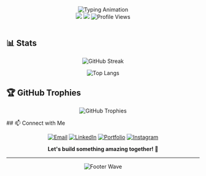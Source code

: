 <div align="center">
  <img src="https://readme-typing-svg.herokuapp.com?font=Poppins&weight=600&size=35&pause=1000&color=0078FF&center=true&vCenter=true&width=600&lines=Wilson+Goal+BUGIRI;Mobile+%26+Full+Stack+Developer;Cybersecurity+Enthusiast" alt="Typing Animation" />
</div>

<div align="center">
  <img src="https://img.shields.io/badge/🚀_Available_for_Freelance-0078FF?style=for-the-badge&labelColor=1a1a1a" />
  <img src="https://img.shields.io/badge/📱_Mobile_Developer-Rwanda-00D084?style=for-the-badge&labelColor=1a1a1a" />
  <img src="https://visitor-badge.laobi.icu/badge?page_id=Goal651.Goal651&style=for-the-badge&color=0078FF&labelColor=1a1a1a" alt="Profile Views" />
</div>

<br>



## 📊 Stats

<div align="center">
<div align="center">

![GitHub Streak](https://v0-git-hub-streak-score-card-phi.vercel.app/api/card-with-avatar?username=Goal651&theme=%7B%22backgroundColor%22%3A%22%230f172a%22%2C%22textColor%22%3A%22%23e2e8f0%22%2C%22accentColor%22%3A%22%230ea5e9%22%2C%22borderColor%22%3A%22%231e293b%22%2C%22waterColor%22%3A%22%230ea5e9%22%2C%22streakColor%22%3A%22%2306b6d4%22%7D)

</div>
  <img src="https://github-readme-stats.vercel.app/api/top-langs/?username=Goal651&layout=compact&theme=blueberry&hide_border=true&border_radius=20&border_color=0078FF" alt="Top Langs"/>

</div>

## 🏆 GitHub Trophies

<p align="center">
  <img src="https://github-profile-trophy.vercel.app/?username=Goal651&theme=gruvbox&no-frame=true&no-bg=true&margin-w=20&margin-h=15&column=4&title=Stars,Followers,Commits,Repositories,Issues,Contributions" alt="GitHub Trophies"/>
</p>
## 📫 Connect with Me

<div align="center">

[![Email](https://img.shields.io/badge/Email-wigothehacker@gmail.com-0078FF?style=for-the-badge&logo=gmail&logoColor=white)](mailto:wigothehacker@gmail.com)
[![LinkedIn](https://img.shields.io/badge/LinkedIn-wilson--goal--42608-0A66C2?style=for-the-badge&logo=linkedin&logoColor=white)](https://www.linkedin.com/in/wilson-goal-42608)
[![Portfolio](https://img.shields.io/badge/Portfolio-goal651.vercel.app-9B59B6?style=for-the-badge&logo=vercel&logoColor=white)](https://goal651.vercel.app)
[![Instagram](https://img.shields.io/badge/Instagram-wilson__goal-E4405F?style=for-the-badge&logo=instagram&logoColor=white)](https://www.instagram.com/wilson_goal/)

**Let's build something amazing together! 🚀**

</div>

---

<div align="center">

<img src="https://capsule-render.vercel.app/api?type=waving&color=0078FF&height=120&section=footer" alt="Footer Wave"/>

</div>
